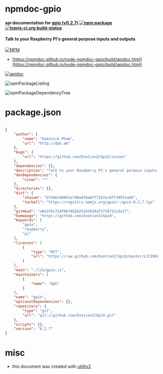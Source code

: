 # npmdoc-gpio

#### api documentation for  [gpio (v0.2.7)](https://github.com/EnotionZ/GpiO)  [![npm package](https://img.shields.io/npm/v/npmdoc-gpio.svg?style=flat-square)](https://www.npmjs.org/package/npmdoc-gpio) [![travis-ci.org build-status](https://api.travis-ci.org/npmdoc/node-npmdoc-gpio.svg)](https://travis-ci.org/npmdoc/node-npmdoc-gpio)

#### Talk to your Raspberry PI's general purpose inputs and outputs

[![NPM](https://nodei.co/npm/gpio.png?downloads=true&downloadRank=true&stars=true)](https://www.npmjs.com/package/gpio)

- [https://npmdoc.github.io/node-npmdoc-gpio/build/apidoc.html](https://npmdoc.github.io/node-npmdoc-gpio/build/apidoc.html)

[![apidoc](https://npmdoc.github.io/node-npmdoc-gpio/build/screenCapture.buildCi.browser.%252Ftmp%252Fbuild%252Fapidoc.html.png)](https://npmdoc.github.io/node-npmdoc-gpio/build/apidoc.html)

![npmPackageListing](https://npmdoc.github.io/node-npmdoc-gpio/build/screenCapture.npmPackageListing.svg)

![npmPackageDependencyTree](https://npmdoc.github.io/node-npmdoc-gpio/build/screenCapture.npmPackageDependencyTree.svg)



# package.json

```json

{
    "author": {
        "name": "Dominick Pham",
        "url": "http://dph.am"
    },
    "bugs": {
        "url": "https://github.com/EnotionZ/GpiO/issues"
    },
    "dependencies": {},
    "description": "Talk to your Raspberry PI's general purpose inputs and outputs",
    "devDependencies": {
        "sinon": "*"
    },
    "directories": {},
    "dist": {
        "shasum": "bf386c88961efd0a4f6a0ff7167ac0ff3997eab9",
        "tarball": "https://registry.npmjs.org/gpio/-/gpio-0.2.7.tgz"
    },
    "gitHead": "a8e3f5c72df067462b25343918af2718712cda17",
    "homepage": "https://github.com/EnotionZ/GpiO",
    "keywords": [
        "gpio",
        "raspberry",
        "pi"
    ],
    "licenses": [
        {
            "type": "MIT",
            "url": "https://raw.github.com/EnotionZ/GpiO/master/LICENSE"
        }
    ],
    "main": "./lib/gpio.js",
    "maintainers": [
        {
            "name": "dph"
        }
    ],
    "name": "gpio",
    "optionalDependencies": {},
    "repository": {
        "type": "git",
        "url": "git://github.com/EnotionZ/GpiO.git"
    },
    "scripts": {},
    "version": "0.2.7"
}
```



# misc
- this document was created with [utility2](https://github.com/kaizhu256/node-utility2)
